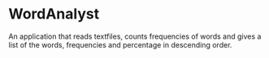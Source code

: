 # WordAnalyst
An application that reads textfiles, counts frequencies of words and gives a list of the words, frequencies and percentage in descending order.
